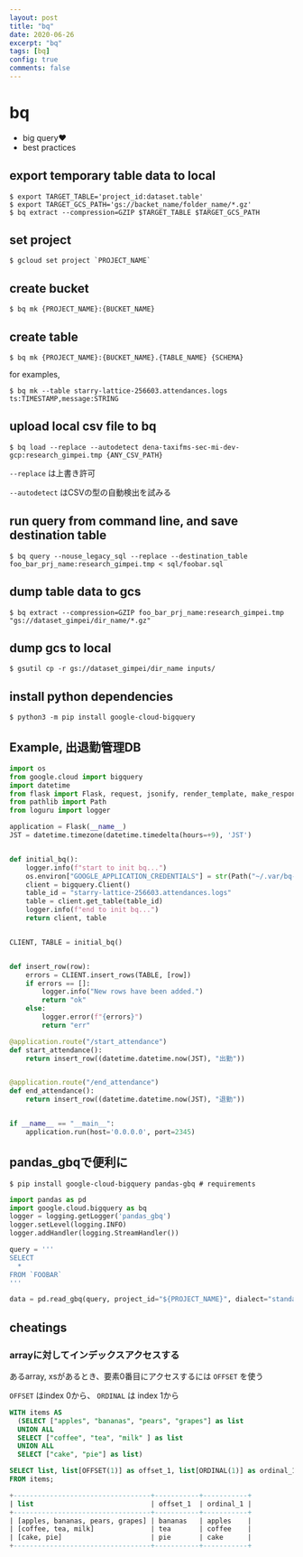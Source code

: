 ```yaml
---
layout: post
title: "bq"
date: 2020-06-26
excerpt: "bq"
tags: [bq]
config: true
comments: false
---
```


# bq
 - big query❤
 - best practices

## export temporary table data to local

```console
$ export TARGET_TABLE='project_id:dataset.table'
$ export TARGET_GCS_PATH='gs://backet_name/folder_name/*.gz'
$ bq extract --compression=GZIP $TARGET_TABLE $TARGET_GCS_PATH
```



## set project

```console
$ gcloud set project `PROJECT_NAME`
```

## create bucket

```console
$ bq mk {PROJECT_NAME}:{BUCKET_NAME}
```

## create table

```console
$ bq mk {PROJECT_NAME}:{BUCKET_NAME}.{TABLE_NAME} {SCHEMA}
```

for examples, 
```console
$ bq mk --table starry-lattice-256603.attendances.logs ts:TIMESTAMP,message:STRING
```

## upload local csv file to bq

```console
$ bq load --replace --autodetect dena-taxifms-sec-mi-dev-gcp:research_gimpei.tmp {ANY_CSV_PATH}
```

`--replace` は上書き許可  

`--autodetect` はCSVの型の自動検出を試みる  

## run query from command line, and save destination table

```console
$ bq query --nouse_legacy_sql --replace --destination_table foo_bar_prj_name:research_gimpei.tmp < sql/foobar.sql
```

## dump table data to gcs

```console
$ bq extract --compression=GZIP foo_bar_prj_name:research_gimpei.tmp "gs://dataset_gimpei/dir_name/*.gz"
```

## dump gcs to local

```console
$ gsutil cp -r gs://dataset_gimpei/dir_name inputs/
```


## install python dependencies

```console
$ python3 -m pip install google-cloud-bigquery
```


## Example, 出退勤管理DB

```python
import os
from google.cloud import bigquery
import datetime
from flask import Flask, request, jsonify, render_template, make_response, abort
from pathlib import Path
from loguru import logger

application = Flask(__name__)
JST = datetime.timezone(datetime.timedelta(hours=+9), 'JST')


def initial_bq():
    logger.info(f"start to init bq...")
    os.environ["GOOGLE_APPLICATION_CREDENTIALS"] = str(Path("~/.var/bq-credential.json").expanduser())
    client = bigquery.Client()
    table_id = "starry-lattice-256603.attendances.logs"
    table = client.get_table(table_id)
    logger.info(f"end to init bq...")
    return client, table


CLIENT, TABLE = initial_bq()


def insert_row(row):
    errors = CLIENT.insert_rows(TABLE, [row])
    if errors == []:
        logger.info("New rows have been added.")
        return "ok"
    else:
        logger.error(f"{errors}")
        return "err"

@application.route("/start_attendance")
def start_attendance():
    return insert_row((datetime.datetime.now(JST), "出勤"))


@application.route("/end_attendance")
def end_attendance():
    return insert_row((datetime.datetime.now(JST), "退勤"))


if __name__ == "__main__":
    application.run(host='0.0.0.0', port=2345)
```

## pandas_gbqで便利に

```console
$ pip install google-cloud-bigquery pandas-gbq # requirements
```

```python
import pandas as pd
import google.cloud.bigquery as bq
logger = logging.getLogger('pandas_gbq')
logger.setLevel(logging.INFO)
logger.addHandler(logging.StreamHandler())

query = '''
SELECT 
  *
FROM `FOOBAR`
'''

data = pd.read_gbq(query, project_id="${PROJECT_NAME}", dialect="standard", use_bqstorage_api=True)
```

## cheatings

### arrayに対してインデックスアクセスする

あるarray, xsがあるとき、要素0番目にアクセスするには `OFFSET` を使う

`OFFSET` はindex 0から、 `ORDINAL` は index 1から

```sql
WITH items AS
  (SELECT ["apples", "bananas", "pears", "grapes"] as list
  UNION ALL
  SELECT ["coffee", "tea", "milk" ] as list
  UNION ALL
  SELECT ["cake", "pie"] as list)

SELECT list, list[OFFSET(1)] as offset_1, list[ORDINAL(1)] as ordinal_1
FROM items;

+----------------------------------+-----------+-----------+
| list                             | offset_1  | ordinal_1 |
+----------------------------------+-----------+-----------+
| [apples, bananas, pears, grapes] | bananas   | apples    |
| [coffee, tea, milk]              | tea       | coffee    |
| [cake, pie]                      | pie       | cake      |
+----------------------------------+-----------+-----------+
```
